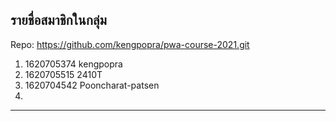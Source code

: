 ## รายชื่อสมาชิกในกลุ่ม

Repo: <https://github.com/kengpopra/pwa-course-2021.git>

1. 1620705374 kengpopra
2. 1620705515 2410T
3. 1620704542 Pooncharat-patsen
4.

----------------------------